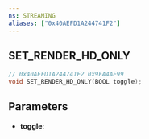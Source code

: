 ```yaml
---
ns: STREAMING
aliases: ["0x40AEFD1A244741F2"]
---
```

## SET_RENDER_HD_ONLY

```c
// 0x40AEFD1A244741F2 0x9FA4AF99
void SET_RENDER_HD_ONLY(BOOL toggle);
```

## Parameters
* **toggle**: 

